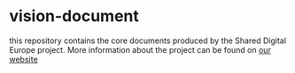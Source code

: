 # vision-document
this repository contains the core documents produced by the Shared Digital Europe project. More information about the project can be found on [our website](https://shared-digital.eu) 
